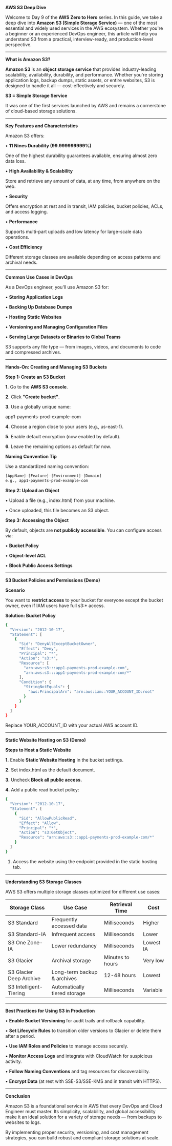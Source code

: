 **AWS S3 Deep Dive**

Welcome to Day 9 of the **AWS Zero to Hero** series. In this guide, we take a deep dive into **Amazon S3 (Simple Storage Service)** — one of the most essential and widely used services in the AWS ecosystem. Whether you're a beginner or an experienced DevOps engineer, this article will help you understand S3 from a practical, interview-ready, and production-level perspective.

---

**What is Amazon S3?**

**Amazon S3** is an **object storage service** that provides industry-leading scalability, availability, durability, and performance. Whether you're storing application logs, backup dumps, static assets, or entire websites, S3 is designed to handle it all — cost-effectively and securely.

**S3 = Simple Storage Service**

It was one of the first services launched by AWS and remains a cornerstone of cloud-based storage solutions.

---

**Key Features and Characteristics**

Amazon S3 offers:

•	**11 Nines Durability (99.999999999%)**

One of the highest durability guarantees available, ensuring almost zero data loss.

•	**High Availability & Scalability**

Store and retrieve any amount of data, at any time, from anywhere on the web.

•	**Security**

Offers encryption at rest and in transit, IAM policies, bucket policies, ACLs, and access logging.

•	**Performance**

Supports multi-part uploads and low latency for large-scale data operations.

•	**Cost Efficiency**

Different storage classes are available depending on access patterns and archival needs.

---

**Common Use Cases in DevOps**

As a DevOps engineer, you'll use Amazon S3 for:

•	**Storing Application Logs**

•	**Backing Up Database Dumps**

•	**Hosting Static Websites**

•	**Versioning and Managing Configuration Files**

•	**Serving Large Datasets or Binaries to Global Teams**

S3 supports any file type — from images, videos, and documents to code and compressed archives.

---

**Hands-On: Creating and Managing S3 Buckets**

**Step 1: Create an S3 Bucket**

**1.**	Go to the **AWS S3 console**.

**2.**	Click **"Create bucket"**.

**3.**	Use a globally unique name:

app1-payments-prod-example-com

**4.**	Choose a region close to your users (e.g., us-east-1).

**5.**	Enable default encryption (now enabled by default).

**6.**	Leave the remaining options as default for now.

**Naming Convention Tip**

Use a standardized naming convention:

```sh
[AppName]-[Feature]-[Environment]-[Domain]
e.g., app1-payments-prod-example-com
```

**Step 2: Upload an Object**

•	Upload a file (e.g., index.html) from your machine.

•	Once uploaded, this file becomes an S3 object.

**Step 3: Accessing the Object**

By default, objects are **not publicly accessible**. You can configure access via:

•	**Bucket Policy**

•	**Object-level ACL**

•	**Block Public Access Settings**

---

**S3 Bucket Policies and Permissions (Demo)**

**Scenario**

You want to **restrict access** to your bucket for everyone except the bucket owner, even if IAM users have full s3:* access.

**Solution: Bucket Policy**

```sh
{
  "Version": "2012-10-17",
  "Statement": [
    {
      "Sid": "DenyAllExceptBucketOwner",
      "Effect": "Deny",
      "Principal": "*",
      "Action": "s3:*",
      "Resource": [
        "arn:aws:s3:::app1-payments-prod-example-com",
        "arn:aws:s3:::app1-payments-prod-example-com/*"
      ],
      "Condition": {
        "StringNotEquals": {
          "aws:PrincipalArn": "arn:aws:iam::YOUR_ACCOUNT_ID:root"
        }
      }
    }
  ]
}
```

Replace YOUR_ACCOUNT_ID with your actual AWS account ID.

---

**Static Website Hosting on S3 (Demo)**

**Steps to Host a Static Website**

**1.**	Enable **Static Website Hosting** in the bucket settings.

**2.**	Set index.html as the default document.

**3.**	Uncheck **Block all public access.**

**4.**	Add a public read bucket policy:

```sh
{
  "Version": "2012-10-17",
  "Statement": [
    {
      "Sid": "AllowPublicRead",
      "Effect": "Allow",
      "Principal": "*",
      "Action": "s3:GetObject",
      "Resource": "arn:aws:s3:::app1-payments-prod-example-com/*"
    }
  ]
}
```

1.	Access the website using the endpoint provided in the static hosting tab.

---

**Understanding S3 Storage Classes**

AWS S3 offers multiple storage classes optimized for different use cases:

| Storage Class                  | Use Case                        | Retrieval Time     | Cost           |
|-------------------------------|----------------------------------|--------------------|----------------|
| S3 Standard                   | Frequently accessed data         | Milliseconds       | Higher         |
| S3 Standard-IA                | Infrequent access                | Milliseconds       | Lower          |
| S3 One Zone-IA                | Lower redundancy                 | Milliseconds       | Lowest IA      |
| S3 Glacier                    | Archival storage                 | Minutes to hours   | Very low       |
| S3 Glacier Deep Archive       | Long-term backup & archives      | 12-48 hours        | Lowest         |
| S3 Intelligent-Tiering        | Automatically tiered storage     | Milliseconds       | Variable       |

---

**Best Practices for Using S3 in Production**

•	**Enable Bucket Versioning** for audit trails and rollback capability.

•	**Set Lifecycle Rules** to transition older versions to Glacier or delete them after a period.

•	**Use IAM Roles and Policies** to manage access securely.

•	**Monitor Access Logs** and integrate with CloudWatch for suspicious activity.

•	**Follow Naming Conventions** and tag resources for discoverability.

•	**Encrypt Data** (at rest with SSE-S3/SSE-KMS and in transit with HTTPS).

---

**Conclusion**

Amazon S3 is a foundational service in AWS that every DevOps and Cloud Engineer must master. Its simplicity, scalability, and global accessibility make it an ideal solution for a variety of storage needs — from backups to websites to logs.

By implementing proper security, versioning, and cost management strategies, you can build robust and compliant storage solutions at scale.
